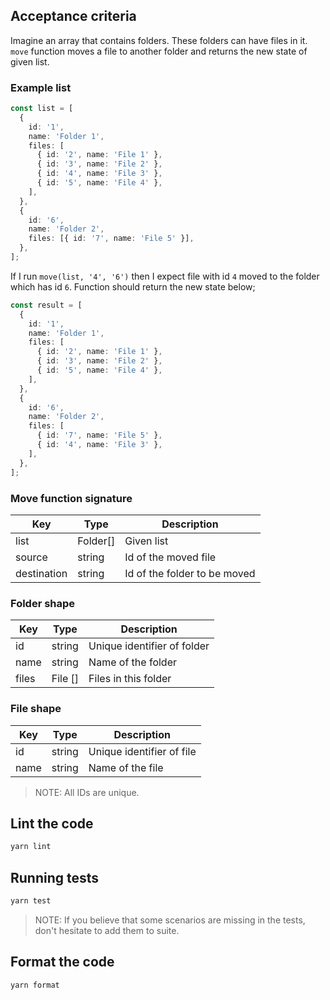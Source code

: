 ## Acceptance criteria

Imagine an array that contains folders. These folders can have files in it. `move` function moves a file to another folder and returns the new state of given list.

### Example list

```ts
const list = [
  {
    id: '1',
    name: 'Folder 1',
    files: [
      { id: '2', name: 'File 1' },
      { id: '3', name: 'File 2' },
      { id: '4', name: 'File 3' },
      { id: '5', name: 'File 4' },
    ],
  },
  {
    id: '6',
    name: 'Folder 2',
    files: [{ id: '7', name: 'File 5' }],
  },
];
```

If I run `move(list, '4', '6')` then I expect file with id `4` moved to the folder which has id `6`. Function should return the new state below;

```ts
const result = [
  {
    id: '1',
    name: 'Folder 1',
    files: [
      { id: '2', name: 'File 1' },
      { id: '3', name: 'File 2' },
      { id: '5', name: 'File 4' },
    ],
  },
  {
    id: '6',
    name: 'Folder 2',
    files: [
      { id: '7', name: 'File 5' },
      { id: '4', name: 'File 3' },
    ],
  },
];
```

### Move function signature

| Key         | Type     | Description                  |
| ----------- | -------- | ---------------------------- |
| list        | Folder[] | Given list                   |
| source      | string   | Id of the moved file         |
| destination | string   | Id of the folder to be moved |

### Folder shape

| Key   | Type    | Description                 |
| ----- | ------- | --------------------------- |
| id    | string  | Unique identifier of folder |
| name  | string  | Name of the folder          |
| files | File [] | Files in this folder        |

### File shape

| Key  | Type   | Description               |
| ---- | ------ | ------------------------- |
| id   | string | Unique identifier of file |
| name | string | Name of the file          |

> NOTE: All IDs are unique.

## Lint the code

```bash
yarn lint
```

## Running tests

```bash
yarn test
```

> NOTE: If you believe that some scenarios are missing in the tests, don't hesitate to add them to suite.

## Format the code

```bash
yarn format
```
